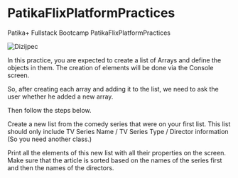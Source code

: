# PatikaFlixPlatformPractices
Patika+ Fullstack Bootcamp PatikaFlixPlatformPractices



![Dizijpec](https://github.com/user-attachments/assets/33e4a64b-7733-4a9a-aeb1-6234fddf0085)




In this practice, you are expected to create a list of Arrays and define the objects in them. The creation of elements will be done via the Console screen.

So, after creating each array and adding it to the list, we need to ask the user whether he added a new array.



Then follow the steps below.

Create a new list from the comedy series that were on your first list. This list should only include TV Series Name / TV Series Type / Director information (So you need another class.)

 Print all the elements of this new list with all their properties on the screen. Make sure that the article is sorted based on the names of the series first and then the names of the directors.
